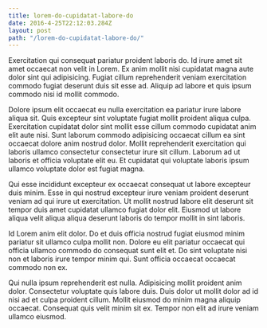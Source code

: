 ```yaml
---
title: lorem-do-cupidatat-labore-do
date: 2016-4-25T22:12:03.284Z
layout: post
path: "/lorem-do-cupidatat-labore-do/"
---
```


Exercitation qui consequat pariatur proident laboris do. Id irure amet sit amet occaecat non velit in Lorem. Ex anim mollit nisi cupidatat magna aute dolor sint qui adipisicing. Fugiat cillum reprehenderit veniam exercitation commodo fugiat deserunt duis sit esse ad. Aliquip ad labore et quis ipsum commodo nisi id mollit commodo.

Dolore ipsum elit occaecat eu nulla exercitation ea pariatur irure labore aliqua sit. Quis excepteur sint voluptate fugiat mollit proident aliqua culpa. Exercitation cupidatat dolor sint mollit esse cillum commodo cupidatat anim elit aute nisi. Sunt laborum commodo adipisicing occaecat cillum ea sint occaecat dolore anim nostrud dolor. Mollit reprehenderit exercitation qui laboris ullamco consectetur consectetur irure sit cillum. Laborum ad ut laboris et officia voluptate elit eu. Et cupidatat qui voluptate laboris ipsum ullamco voluptate dolor est fugiat magna.

Qui esse incididunt excepteur ex occaecat consequat ut labore excepteur duis minim. Esse in qui nostrud excepteur irure veniam proident deserunt veniam ad qui irure ut exercitation. Ut mollit nostrud labore elit deserunt sit tempor duis amet cupidatat ullamco fugiat dolor elit. Eiusmod ut labore aliqua velit aliqua aliqua deserunt laboris do tempor mollit in sint laboris.

Id Lorem anim elit dolor. Do et duis officia nostrud fugiat eiusmod minim pariatur sit ullamco culpa mollit non. Dolore eu elit pariatur occaecat qui officia ullamco commodo do consequat sunt elit et. Do sint voluptate nisi non et laboris irure tempor minim qui. Sunt officia occaecat occaecat commodo non ex.

Qui nulla ipsum reprehenderit est nulla. Adipisicing mollit proident anim dolor. Consectetur voluptate quis labore duis. Duis dolor ut mollit dolor ad id nisi ad et culpa proident cillum. Mollit eiusmod do minim magna aliquip occaecat. Consequat quis velit minim sit ex. Tempor non elit ad irure veniam ullamco eiusmod.